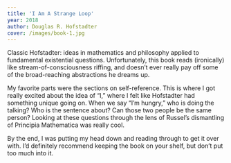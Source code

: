 ```yaml
---
title: 'I Am A Strange Loop'
year: 2018
author: Douglas R. Hofstadter
cover: /images/book-1.jpg
---
```


Classic Hofstadter: ideas in mathematics and philosophy applied to fundamental existential questions. Unfortunately, this book reads (ironically) like stream-of-consciousness riffing, and doesn’t ever really pay off some of the broad-reaching abstractions he dreams up.

My favorite parts were the sections on self-reference. This is where I got really excited about the idea of “I,” where I felt like Hofstadter had something unique going on. When we say “I’m hungry,” who is doing the talking? Who is the sentence about? Can those two people be the same person? Looking at these questions through the lens of Russel’s dismantling of Principia Mathematica was really cool.

By the end, I was putting my head down and reading through to get it over with. I’d definitely recommend keeping the book on your shelf, but don’t put too much into it.
